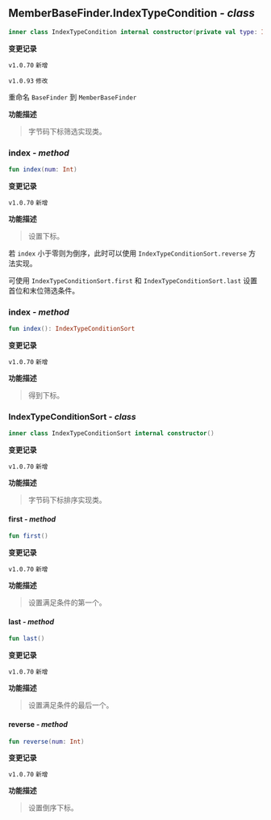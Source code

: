 ## MemberBaseFinder.IndexTypeCondition *- class*

```kotlin
inner class IndexTypeCondition internal constructor(private val type: IndexConfigType)
```

**变更记录**

`v1.0.70` `新增`

`v1.0.93` `修改`

重命名 `BaseFinder` 到 `MemberBaseFinder`

**功能描述**

> 字节码下标筛选实现类。

### index *- method*

```kotlin
fun index(num: Int)
```

**变更记录**

`v1.0.70` `新增`

**功能描述**

> 设置下标。

若 `index` 小于零则为倒序，此时可以使用 `IndexTypeConditionSort.reverse` 方法实现。

可使用 `IndexTypeConditionSort.first` 和 `IndexTypeConditionSort.last` 设置首位和末位筛选条件。

### index *- method*

```kotlin
fun index(): IndexTypeConditionSort
```

**变更记录**

`v1.0.70` `新增`

**功能描述**

> 得到下标。

### IndexTypeConditionSort *- class*

```kotlin
inner class IndexTypeConditionSort internal constructor()
```

**变更记录**

`v1.0.70` `新增`

**功能描述**

> 字节码下标排序实现类。

#### first *- method*

```kotlin
fun first()
```

**变更记录**

`v1.0.70` `新增`

**功能描述**

> 设置满足条件的第一个。

#### last *- method*

```kotlin
fun last()
```

**变更记录**

`v1.0.70` `新增`

**功能描述**

> 设置满足条件的最后一个。

#### reverse *- method*

```kotlin
fun reverse(num: Int)
```

**变更记录**

`v1.0.70` `新增`

**功能描述**

> 设置倒序下标。